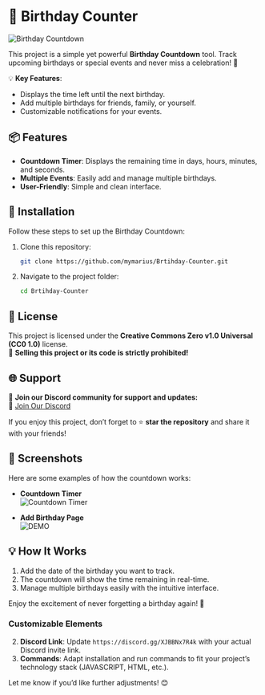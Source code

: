 # 🎉 Birthday Counter


![Birthday Countdown](https://media.discordapp.net/attachments/1274676214233305180/1332078878276980878/happy-birthday.png?ex=6793f2a1&is=6792a121&hm=79489b6808dd067841f3ad1f277337a24a279b9c3aacb52925305276e2fa418f&=&format=webp&quality=lossless&width=417&height=417)

This project is a simple yet powerful **Birthday Countdown** tool. Track upcoming birthdays or special events and never miss a celebration! 🎂  

💡 **Key Features**:
- Displays the time left until the next birthday.
- Add multiple birthdays for friends, family, or yourself.
- Customizable notifications for your events.


## 📦 Features
- **Countdown Timer**: Displays the remaining time in days, hours, minutes, and seconds.
- **Multiple Events**: Easily add and manage multiple birthdays.
- **User-Friendly**: Simple and clean interface.


## 🚀 Installation
Follow these steps to set up the Birthday Countdown:

1. Clone this repository:
   ```bash
   git clone https://github.com/mymarius/Brtihday-Counter.git
   ```

2. Navigate to the project folder:
   ```bash
   cd Brtihday-Counter
   ```

## 🌟 License
This project is licensed under the **Creative Commons Zero v1.0 Universal (CC0 1.0)** license.  
📜 **Selling this project or its code is strictly prohibited!**


## 🌐 Support
💬 **Join our Discord community for support and updates:**  
🔗 [Join Our Discord](https://discord.gg/XJBBNx7R4k)  

If you enjoy this project, don’t forget to ⭐ **star the repository** and share it with your friends!


## 📸 Screenshots
Here are some examples of how the countdown works:  

- **Countdown Timer**  
  ![Countdown Timer](https://cdn.discordapp.com/attachments/1274676214233305180/1332077808826060840/image.png?ex=6793f1a2&is=6792a022&hm=fae8a105fd666da36da2b73fef11b808a5e9be74feccee10fc4ed1a40fb431ce&)

- **Add Birthday Page**  
  ![DEMO](https://alice-birthday-counter.glitch.me/?theme=nature)


## 💡 How It Works
1. Add the date of the birthday you want to track.
2. The countdown will show the time remaining in real-time.
3. Manage multiple birthdays easily with the intuitive interface.

Enjoy the excitement of never forgetting a birthday again! 🎂

### **Customizable Elements**
2. **Discord Link**: Update `https://discord.gg/XJBBNx7R4k` with your actual Discord invite link.
3. **Commands**: Adapt installation and run commands to fit your project’s technology stack (JAVASCRIPT, HTML, etc.).

Let me know if you’d like further adjustments! 😊
